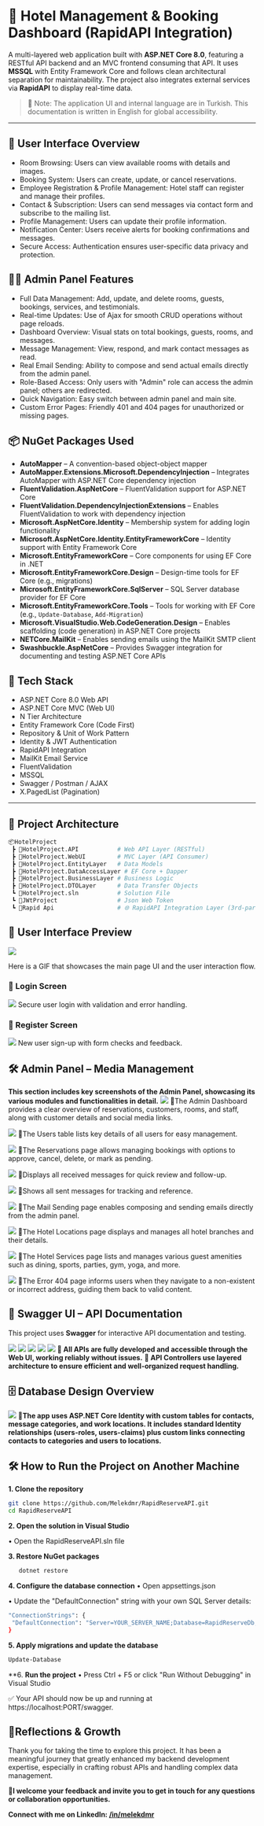 # 🏨 Hotel Management & Booking Dashboard (RapidAPI Integration)

A multi-layered web application built with **ASP.NET Core 8.0**, featuring a RESTful API backend and an MVC frontend consuming that API. It uses **MSSQL** with Entity Framework Core and follows clean architectural separation for maintainability. The project also integrates external services via **RapidAPI** to display real-time data.


> 📌 Note: The application UI and internal language are in Turkish. This documentation is written in English for global accessibility.

---

## 👤 User Interface Overview
- Room Browsing: Users can view available rooms with details and images.  
- Booking System: Users can create, update, or cancel reservations.
- Employee Registration & Profile Management: Hotel staff can register and manage their profiles. 
- Contact & Subscription: Users can send messages via contact form and subscribe to the mailing list.  
- Profile Management: Users can update their profile information.  
- Notification Center: Users receive alerts for booking confirmations and messages.  
- Secure Access: Authentication ensures user-specific data privacy and protection.

## 👨‍💼 Admin Panel Features
- Full Data Management: Add, update, and delete rooms, guests, bookings, services, and testimonials.
- Real-time Updates: Use of Ajax for smooth CRUD operations without page reloads.
- Dashboard Overview: Visual stats on total bookings, guests, rooms, and messages.
- Message Management: View, respond, and mark contact messages as read.
- Real Email Sending: Ability to compose and send actual emails directly from the admin panel.
- Role-Based Access: Only users with "Admin" role can access the admin panel; others are redirected.
- Quick Navigation: Easy switch between admin panel and main site.
- Custom Error Pages: Friendly 401 and 404 pages for unauthorized or missing pages.
 
## 📦 NuGet Packages Used

- **AutoMapper** – A convention-based object-object mapper
- **AutoMapper.Extensions.Microsoft.DependencyInjection** – Integrates AutoMapper with ASP.NET Core dependency injection
- **FluentValidation.AspNetCore** – FluentValidation support for ASP.NET Core
- **FluentValidation.DependencyInjectionExtensions** – Enables FluentValidation to work with dependency injection
- **Microsoft.AspNetCore.Identity** – Membership system for adding login functionality
- **Microsoft.AspNetCore.Identity.EntityFrameworkCore** – Identity support with Entity Framework Core
- **Microsoft.EntityFrameworkCore** – Core components for using EF Core in .NET
- **Microsoft.EntityFrameworkCore.Design** – Design-time tools for EF Core (e.g., migrations)
- **Microsoft.EntityFrameworkCore.SqlServer** – SQL Server database provider for EF Core
- **Microsoft.EntityFrameworkCore.Tools** – Tools for working with EF Core (e.g., `Update-Database`, `Add-Migration`)
- **Microsoft.VisualStudio.Web.CodeGeneration.Design** – Enables scaffolding (code generation) in ASP.NET Core projects
- **NETCore.MailKit** – Enables sending emails using the MailKit SMTP client
- **Swashbuckle.AspNetCore** – Provides Swagger integration for documenting and testing ASP.NET Core APIs



## 🚀 Tech Stack

- ASP.NET Core 8.0 Web API
- ASP.NET Core MVC (Web UI)
- N Tier Architecture
- Entity Framework Core (Code First)
- Repository & Unit of Work Pattern
- Identity & JWT Authentication
- RapidAPI Integration
- MailKit Email Service
- FluentValidation
- MSSQL
- Swagger / Postman / AJAX
- X.PagedList (Pagination)

---

## 🔧 Project Architecture

```bash
📦HotelProject
 ┣ 📂HotelProject.API           # Web API Layer (RESTful)
 ┣ 📂HotelProject.WebUI         # MVC Layer (API Consumer)
 ┣ 📂HotelProject.EntityLayer   # Data Models
 ┣ 📂HotelProject.DataAccessLayer # EF Core + Dapper
 ┣ 📂HotelProject.BusinessLayer # Business Logic
 ┣ 📂HotelProject.DTOLayer      # Data Transfer Objects
 ┗ 📜HotelProject.sln           # Solution File
 ┗ 📜JWtProject                 # Json Web Token
 ┗ 📜Rapid Api                  # 🌐 RapidAPI Integration Layer (3rd-party APIs)
 ```


## 📱 User Interface Preview

![ ](https://github.com/Melekdmr/RapidReserveAPI/blob/master/Media/Hoteller-RapidReserveAPI-GoogleChrome2025-07-2117-38-02-ezgif.com-crop%20(1).gif)

Here is a GIF that showcases the main page UI and the user interaction flow.

### 🔐 Login Screen

![ ](https://github.com/Melekdmr/RapidReserveAPI/blob/master/Media/Ekran%20g%C3%B6r%C3%BCnt%C3%BCs%C3%BC%202025-07-21%20191300.png)
Secure user login with validation and error handling.


### 📝 Register Screen

![ ](https://github.com/Melekdmr/RapidReserveAPI/blob/master/Media/Ekran%20g%C3%B6r%C3%BCnt%C3%BCs%C3%BC%202025-07-21%20190038.png)
New user sign-up with form checks and feedback.

## 🛠️ Admin Panel – Media Management 

**This section includes key screenshots of the Admin Panel, showcasing its various modules and functionalities in detail.**
![ ](https://github.com/Melekdmr/RapidReserveAPI/blob/master/Media/admindashboard.png)
🔹The Admin Dashboard provides a clear overview of reservations, customers, rooms, and staff, along with customer details and social media links.

![ ](https://github.com/Melekdmr/RapidReserveAPI/blob/master/Media/admin-user.png)
🔹The Users table lists key details of all users for easy management.

![ ](https://github.com/Melekdmr/RapidReserveAPI/blob/master/Media/booking.png)
🔹The Reservations page allows managing bookings with options to approve, cancel, delete, or mark as pending.

![ ](https://github.com/Melekdmr/RapidReserveAPI/blob/master/Media/inbox.png)
🔹Displays all received messages for quick review and follow-up.

![ ](https://github.com/Melekdmr/RapidReserveAPI/blob/master/Media/sendmessage.png)
🔹Shows all sent messages for tracking and reference.

![ ](https://github.com/Melekdmr/RapidReserveAPI/blob/master/Media/mail.png)
🔹The Mail Sending page enables composing and sending emails directly from the admin panel.

![ ](https://github.com/Melekdmr/RapidReserveAPI/blob/master/Media/locatiob.png)
🔹The Hotel Locations page displays and manages all hotel branches and their details.

![ ](https://github.com/Melekdmr/RapidReserveAPI/blob/master/Media/service.png)
🔹The Hotel Services page lists and manages various guest amenities such as dining, sports, parties, gym, yoga, and more.

![ ](https://github.com/Melekdmr/RapidReserveAPI/blob/master/Media/Ekran%20g%C3%B6r%C3%BCnt%C3%BCs%C3%BC%202025-07-22%20100738.png)
🔹The Error 404 page informs users when they navigate to a non-existent or incorrect address, guiding them back to valid content.




## 📑 Swagger UI – API Documentation

This project uses **Swagger** for interactive API documentation and testing.

![ ](https://github.com/Melekdmr/RapidReserveAPI/blob/master/Media/Ekran%20g%C3%B6r%C3%BCnt%C3%BCs%C3%BC%202025-07-21%20185330.png)
![ ](https://github.com/Melekdmr/RapidReserveAPI/blob/master/Media/Ekran%20g%C3%B6r%C3%BCnt%C3%BCs%C3%BC%202025-07-21%20185400.png)
![ ](https://github.com/Melekdmr/RapidReserveAPI/blob/master/Media/Ekran%20g%C3%B6r%C3%BCnt%C3%BCs%C3%BC%202025-07-21%20185605.png)
![ ](https://github.com/Melekdmr/RapidReserveAPI/blob/master/Media/Ekran%20g%C3%B6r%C3%BCnt%C3%BCs%C3%BC%202025-07-21%20185633.png)
![ ](https://github.com/Melekdmr/RapidReserveAPI/blob/master/Media/Ekran%20g%C3%B6r%C3%BCnt%C3%BCs%C3%BC%202025-07-21%20193237.png)
**🔹 All APIs are fully developed and accessible through the Web UI, working reliably without issues.**
**🔹 API Controllers use layered architecture to ensure efficient and well-organized request handling.**

## 🗄️ Database Design Overview

![ ](https://github.com/Melekdmr/RapidReserveAPI/blob/master/Media/Ekran%20g%C3%B6r%C3%BCnt%C3%BCs%C3%BC%202025-07-21%20194303.png)
**🔹The app uses ASP.NET Core Identity with custom tables for contacts, message categories, and work locations. It includes standard Identity relationships (users-roles, users-claims) plus custom links connecting contacts to categories and users to locations.**

## 🛠️ How to Run the Project on Another Machine

**1. Clone the repository**
   ```bash
   git clone https://github.com/Melekdmr/RapidReserveAPI.git
   cd RapidReserveAPI
```
**2. Open the solution in Visual Studio**

 • Open the RapidReserveAPI.sln file

**3. Restore NuGet packages**
 ```bash
    dotnet restore
```
**4. Configure the database connection**
• Open appsettings.json

• Update the "DefaultConnection" string with your own SQL Server details:
 ```bash
"ConnectionStrings": {
  "DefaultConnection": "Server=YOUR_SERVER_NAME;Database=RapidReserveDb;Trusted_Connection=True;"
}
```
**5. Apply migrations and update the database**

 ```bash
Update-Database
```
**6. **Run the project**
• Press Ctrl + F5 or click "Run Without Debugging" in Visual Studio

✅ Your API should now be up and running at https://localhost:PORT/swagger.

## 💫Reflections & Growth ##
Thank you for taking the time to explore this project. It has been a meaningful journey that greatly enhanced my backend development expertise, especially in crafting robust APIs and handling complex data management.

**🔗I welcome your feedback and invite you to get in touch for any questions or collaboration opportunities.**

**Connect with me on LinkedIn: [/in/melekdmr](https://www.linkedin.com/in/melekdmr/)**
